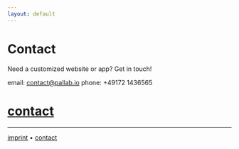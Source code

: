 ```yaml
---
layout: default
---
```

# [](#header-1)Contact
Need a customized website or app? Get in touch!

email: [contact@pallab.io](mailto:contact@pallab.io)
phone: +49172 1436565


# [](#header-2)[contact](contact) 



* * *
[](#header-6)[imprint](imprint) • [](#header-6)[contact](contact) 
